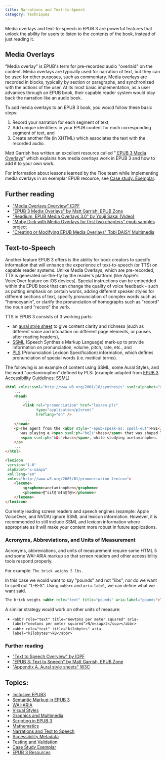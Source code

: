```yaml
---
title: Narrations and Text-to-Speech
category: Techniques
---
```

Media overlays and text-to-speech in EPUB 3 are powerful features that unlock the ability for users to listen to the contents of the book, instead of just reading it.

## Media Overlays

"Media overlay" is EPUB's term for pre-recorded audio "overlaid" on the content. Media overlays are typically used for narration of text, but they can be used for other purposes, such as commentary. Media overlays are recorded in blocks, typically by section or paragraphs, and synchronized with the actions of the user. At its most basic implementation, as a user advances through an EPUB book, their capable reader system would play back the narration like an audio book.

To add media overlays to an EPUB 3 book, you would follow these basic steps:

1. Record your narration for each segment of text,
2. Add unique identifiers in your EPUB content for each corresponding segment of text, and
3. Create another file (in XHTML) which associates the text with the recorded audio.

Matt Garrish has written an excellent resource called "[ EPUB 3 Media Overlays](http://epubzone.org/news/epub-3-media-overlays)" which explains how media overlays work in EPUB 3 and how to add it to your own work.

For information about lessons learned by the Floe team while implementing media overlays in an exemplar EPUB resource, see [Case study: Exemplar](/CaseStudyExemplar.html).

## Further reading

* ["Media Overlays Overview" IDPF](http://www.idpf.org/accessibility/guidelines/content/overlays/overview.php)
* ["EPUB 3 Media Overlays" by Matt Garrish, EPUB Zone](http://epubzone.org/news/epub-3-media-overlays)
* ["Readium: EPUB Media Overlays 3.0" by Youji Sakai (Video)](http://vimeo.com/53999718)
* ["Moby Dick with Media Overlays for first two chapters" epub samples project](https://code.google.com/p/epub-samples/downloads/detail?name=moby-dick-mo-20120214.epub)
* ["Creating or Modifying EPUB Media Overlays" Tobi DAISY Multimedia](http://www.daisy.org/tobi/creating-or-modifying-epub-media-overlays)

## Text-to-Speech

Another feature EPUB 3 offers is the ability for book creators to specify information that will enhance the experience of text-to-speech (or TTS) on capable reader systems. Unlike Media Overlays, which are pre-recorded, TTS is generated on-the-fly by the reader's platform (like Apple's VoiceOver feature on iOS devices). Special instructions can be embedded within the EPUB book that can change the quality of voice feedback - such as putting emphasis on certain words, adding different speaker styles for different sections of text, specify pronunciation of complex words such as "hemocyanin", or clarify the pronunciation of homographs such as "record" the noun and "record" the verb.

TTS in EPUB 3 consists of 3 working parts:

* an [aural style sheet](http://www.w3.org/TR/CSS2/aural.html) to give content clarity and richness (such as different voice and intonation on different page elements, or pauses after reading headers),
* [SSML](http://www.w3.org/TR/speech-synthesis/) (Speech Synthesis Markup Language) mark-up to provide information on pronunciation, volume, pitch, rate, etc., and
* [PLS](http://www.w3.org/TR/pronunciation-lexicon/) (Pronunciation Lexicon Specification) information, which defines pronunciation of special words (i.e. medical terms).

The following is an example of content using SSML, some Aural Styles, and the word "acetaminophen" defined by PLS: (example adapted from [EPUB 3 Accessibility Guidelines: SSML](http://www.idpf.org/accessibility/guidelines/content/tts/ssml.php))

```html
<html xmlns:ssml="http://www.w3.org/2001/10/synthesis" ssml:alphabet="x-sampa">
    ...
    <head>
        ...
        <link rel="pronunciation" href="lex/en.pls"
              type="application/pls+xml"
              hreflang="en" />
        ...
    </head>
    <p>The agent from the <abbr style="-epub-speak-as: spell-out">FBI</abbr>
       was playing a <span ssml:ph="beIs">bass</span> that was shaped like a
       <span ssml:ph="b&s">bass</span>, while studying acetaminophen.
    </p>
    ...
</html>

<lexicon
 version="1.0"
 alphabet="x-sampa"
 xml:lang="en"
 xmlns="http://www.w3.org/2005/01/pronunciation-lexicon">
    <lexeme>
        <grapheme>acetaminophen</grapheme>
        <phoneme>@"sit@'mIn@f@n</phoneme>
    </lexeme>
</lexicon>
```

Currently leading screen readers and speech engines (example: Apple VoiceOver, and NVDA) ignore SSML and lexicon information.  However, it is recommended to still include SSML and lexicon information where appropriate as it will make your content more robust in future applications.

### Acronyms, Abbreviations, and Units of Measurement

Acronyms, abbreviations, and units of measurement require some HTML 5 and some WAI-ARIA markup so that screen readers and other accessibility tools respond properly.

For example: `The brick weighs 5 lbs.`

In this case we would want to say "pounds" and not "libs", nor do we want to spell out "L-B-S".  Using `<abbr>` and `aria-label`, we can define what we want said.

```html
The brick weighs <abbr role="text" title="pounds" aria-label="pounds">lbs.</abbr>
```

A similar strategy would work on other units of measure:

* `<abbr role="text" title="newtons per meter squared" aria-label="newtons per meter squared">N/m<sup>2</sup></abbr>`
* `<abbr role="text" title="kilobytes" aria-label="kilobytes">kB</abbr>`

### Further reading

* ["Text to Speech Overview" by IDPF](http://www.idpf.org/accessibility/guidelines/content/tts/overview.php)
* ["EPUB 3: Text to Speech" by Matt Garrish, EPUB Zone](http://epubzone.org/news/epub-3-text-to-speech-tts)
* ["Appendix A. Aural style sheets" W3C](http://www.w3.org/TR/CSS2/aural.html)

## Topics:

* [Inclusive EPUB3](/InclusiveEPUB3.html)
* [Semantic Markup in EPUB 3](/SemanticMarkupInEPUB3.html)
* [WAI-ARIA](/WAI-ARIA.html)
* [Visual Styles](/VisualStyles.html)
* [Graphics and Multimedia](/GraphicsAndMultimedia.html)
* [Scripting in EPUB 3](/ScriptingInEPUB3.html)
* [Mathematics](/Mathematics.html)
* [Narrations and Text to Speech](/NarrationsAndTextToSpeech.html)
* [Accessibility Metadata](/AccessibilityMetadata.html)
* [Testing and Validation](/TestingAndValidation.html)
* [Case Study Exemplar](/CaseStudyExemplar.html)
* [EPUB 3 Resources](/EPUB3Resources.html)
